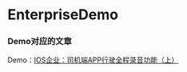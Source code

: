 # EnterpriseDemo

### Demo对应的文章

Demo：[IOS企业：司机端APP行驶全程录音功能（上）](https://www.jianshu.com/p/9148fa761bc9)

